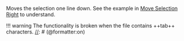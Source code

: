 Moves the selection one line down. See the example in [Move Selection Right](Move%20Selection%20Right.md#example) to understand.

[//]: # (@formatter:off)
!!! warning
    The functionality is broken when the file contains ++tab++ characters.
[//]: # (@formatter:on)
